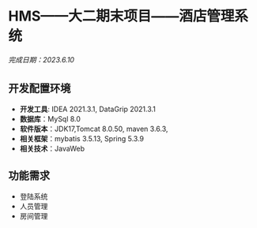 # HMS——大二期末项目——酒店管理系统

###### 完成日期：2023.6.10

## 开发配置环境
- **开发工具**: IDEA 2021.3.1, DataGrip 2021.3.1
- **数据库**：MySql 8.0
- **软件版本**：JDK17,Tomcat 8.0.50, maven 3.6.3,
- **相关框架**：mybatis 3.5.13, Spring 5.3.9
- **相关技术**：JavaWeb

## 功能需求
- 登陆系统
- 人员管理
- 房间管理




